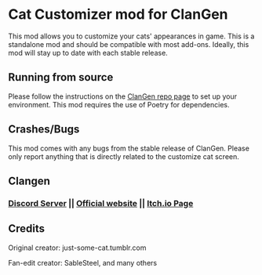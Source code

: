 # Cat Customizer mod for ClanGen
This mod allows you to customize your cats' appearances in game. This is a standalone mod and should be compatible with most add-ons.
Ideally, this mod will stay up to date with each stable release.

## Running from source
Please follow the instructions on the [ClanGen repo page](https://github.com/ClanGenOfficial/clangen) to set up your environment. This mod requires the use of Poetry for dependencies.

## Crashes/Bugs
This mod comes with any bugs from the stable release of ClanGen. Please only report anything that is directly related to the customize cat screen.

## Clangen

### [Discord Server](https://discord.gg/clangen) || [Official website](https://clangen.io) || [Itch.io Page](https://sablesteel.itch.io/clan-gen-fan-edit)

## Credits
Original creator: just-some-cat.tumblr.com

Fan-edit creator: SableSteel, and many others
